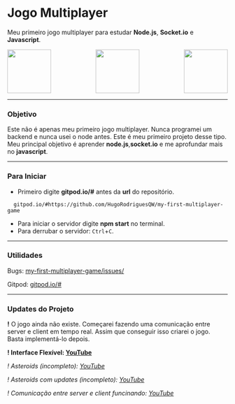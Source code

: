 # Jogo Multiplayer

Meu primeiro jogo multiplayer para estudar **Node.js**, **Socket.io** e **Javascript**.


<p align="center">
<img align="left" src="https://nodejs.org/static/images/logos/nodejs-new-pantone-black.svg" width="100px" height="100px"/>
<img src="https://upload.wikimedia.org/wikipedia/commons/thumb/9/99/Unofficial_JavaScript_logo_2.svg/200px-Unofficial_JavaScript_logo_2.svg.png" height="100px"/>
<img  align="right" src="https://upload.wikimedia.org/wikipedia/commons/9/96/Socket-io.svg" width="100px"/>
 
</p>

---

### Objetivo

Este não é apenas meu primeiro jogo  multiplayer. Nunca programei um backend e nunca usei o node antes. Este é meu primeiro projeto desse tipo.
Meu principal objetivo é aprender **node.js**,**socket.io** e me aprofundar mais no **javascript**.

---

### Para Iniciar

- Primeiro digite **gitpod.io/#** antes da **url** do repositório.
```
  gitpod.io/#https://github.com/HugoRodriguesQW/my-first-multiplayer-game
```
- Para iniciar o servidor digite **npm start** no terminal.
- Para derrubar o servidor: ```Ctrl```+```C```.

---

### Utilidades

Bugs: [my-first-multiplayer-game/issues/](https://github.com/HugoRodriguesQW/my-first-multiplayer-game/issues/)

Gitpod: [gitpod.io/#](gitpod.io/#https://github.com/HugoRodriguesQW/my-first-multiplayer-game/)

---

### Updates do Projeto

**!** O jogo ainda não existe. Começarei fazendo uma comunicação entre server e client em tempo real.
Assim que conseguir isso criarei o jogo. Basta implementá-lo depois.

**! Interface Flexível: [YouTube](https://youtu.be/QinxgfMqpG0)**

*! Asteroids (incompleto): [YouTube](https://youtu.be/kRI2PYlw68M)*

*! Asteroids com updates (incompleto): [YouTube](https://youtu.be/56PjJ7q4DtA)*

*! Comunicação entre *server* e *client* funcinando: [YouTube](https://youtu.be/V-CW__W4CeI)*

